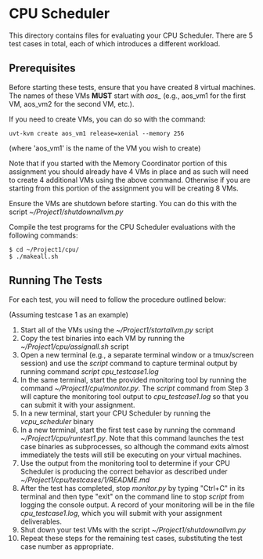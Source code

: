 # CPU Scheduler

This directory contains files for evaluating your CPU Scheduler. There are 5 test cases in total, each of which introduces a different workload.

## Prerequisites

Before starting these tests, ensure that you have created 8 virtual machines. The names of these VMs **MUST** start with *aos_* (e.g., aos_vm1 for the first VM, aos_vm2 for the second VM, etc.).

If you need to create VMs, you can do so with the command:

`uvt-kvm create aos_vm1 release=xenial --memory 256`

(where 'aos_vm1' is the name of the VM you wish to create)

Note that if you started with the Memory Coordinator portion of this assignment you should already have 4 VMs in place and as such will need to create 4 additional VMs using the above command. Otherwise if you are starting from this portion of the assignment you will be creating 8 VMs.

Ensure the VMs are shutdown before starting. You can do this with the script *~/Project1/shutdownallvm.py*

Compile the test programs for the CPU Scheduler evaluations with the following commands:

```
$ cd ~/Project1/cpu/
$ ./makeall.sh
```
 
## Running The Tests

For each test, you will need to follow the procedure outlined below:

(Assuming testcase 1 as an example)
1. Start all of the VMs using the *~/Project1/startallvm.py* script
2. Copy the test binaries into each VM by running the *~/Project1/cpu/assignall.sh* script
3. Open a new terminal (e.g., a separate terminal window or a tmux/screen session) and use the *script* command to capture terminal output by running command *script cpu_testcase1.log*
4. In the same terminal, start the provided monitoring tool by running the command *~/Project1/cpu/monitor.py*. The *script* command from Step 3 will capture the monitoring tool output to *cpu_testcase1.log* so that you can submit it with your assignment.
5. In a new terminal, start your CPU Scheduler by running the *vcpu_scheduler* binary
6. In a new terminal, start the first test case by running the command *~/Project1/cpu/runtest1.py*. Note that this command launches the test case binaries as subprocesses, so although the command exits almost immediately the tests will still be executing on your virtual machines.
7. Use the output from the monitoring tool to determine if your CPU Scheduler is producing the correct behavior as described under *~/Project1/cpu/testcases/1/README.md*
8. After the test has completed, stop *monitor.py* by typing "Ctrl+C" in its terminal and then type "exit" on the command line to stop *script* from logging the console output. A record of your monitoring will be in the file *cpu_testcase1.log*, which you will submit with your assignment deliverables.
9. Shut down your test VMs with the script *~/Project1/shutdownallvm.py*
10. Repeat these steps for the remaining test cases, substituting the test case number as appropriate.

